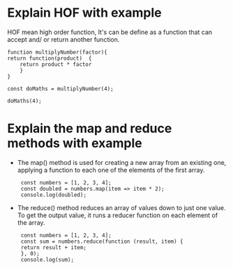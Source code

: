 # Explain HOF with example

HOF mean high order function, It's can be define as a function that can accept and/ or return another function. 

    function multiplyNumber(factor){
    return function(product)  {
        return product * factor
        }
    }

    const doMaths = multiplyNumber(4);

    doMaths(4);
<!-- the function return 16 as argument -->

# Explain the map and reduce methods with example

*  The map() method is used for creating a new array from an existing one, applying a function to each one of the elements of the first array. 

        const numbers = [1, 2, 3, 4];
        const doubled = numbers.map(item => item * 2);
        console.log(doubled);
    <!-- The function return [2, 4, 6, 8] as the argument  -->

*  The reduce() method reduces an array of values down to just one value. To get the output value, it runs a reducer function on each element of the array.

        const numbers = [1, 2, 3, 4];
        const sum = numbers.reduce(function (result, item) {
        return result + item;
        }, 0);
        console.log(sum);
    <!-- The function return 10 as the argument -->